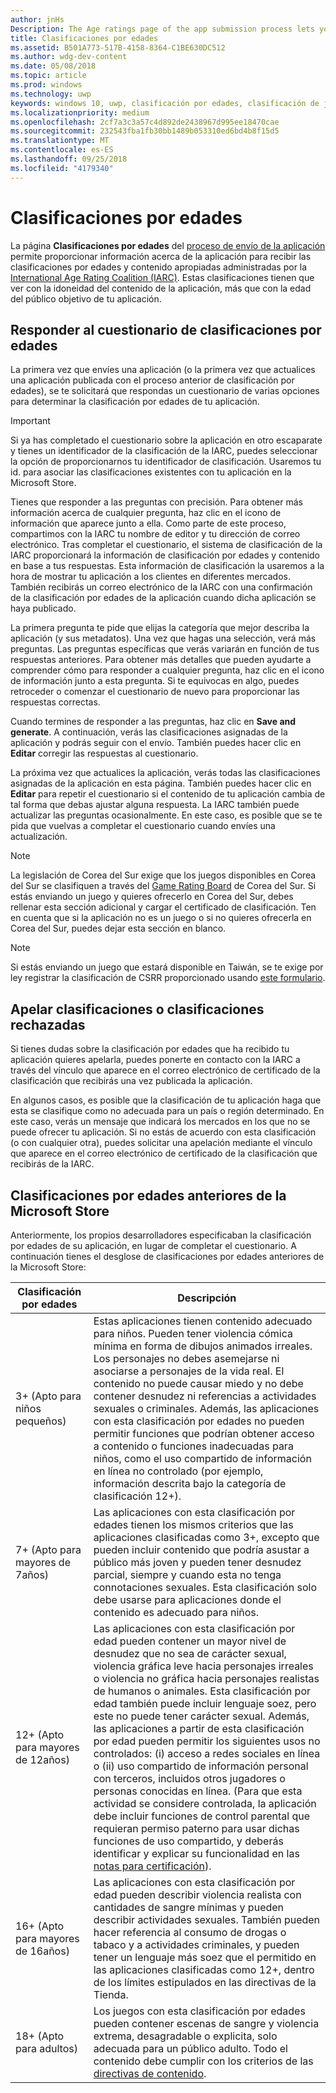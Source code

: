 ```yaml
---
author: jnHs
Description: The Age ratings page of the app submission process lets you provide information about your app so it can receive the appropriate age ratings from the International Age Ratings Coalition (IARC).
title: Clasificaciones por edades
ms.assetid: B501A773-517B-4158-8364-C1BE630DC512
ms.author: wdg-dev-content
ms.date: 05/08/2018
ms.topic: article
ms.prod: windows
ms.technology: uwp
keywords: windows 10, uwp, clasificación por edades, clasificación de juegos, iarc, clasificación, cuestionario, panel de clasificación, clasificación de contenido
ms.localizationpriority: medium
ms.openlocfilehash: 2cf7a3c3a57c4d892de2438967d995ee18470cae
ms.sourcegitcommit: 232543fba1fb30bb1489b053310ed6bd4b8f15d5
ms.translationtype: MT
ms.contentlocale: es-ES
ms.lasthandoff: 09/25/2018
ms.locfileid: "4179340"
---
```

# <a name="age-ratings"></a>Clasificaciones por edades

La página **Clasificaciones por edades** del [proceso de envío de la aplicación](app-submissions.md) permite proporcionar información acerca de la aplicación para recibir las clasificaciones por edades y contenido apropiadas administradas por la [International Age Rating Coalition (IARC)](http://go.microsoft.com/fwlink/p/?LinkId=716854). Estas clasificaciones tienen que ver con la idoneidad del contenido de la aplicación, más que con la edad del público objetivo de tu aplicación.

## <a name="answering-the-age-ratings-questionnaire"></a>Responder al cuestionario de clasificaciones por edades

La primera vez que envíes una aplicación (o la primera vez que actualices una aplicación publicada con el proceso anterior de clasificación por edades), se te solicitará que respondas un cuestionario de varias opciones para determinar la clasificación por edades de tu aplicación.

> [!IMPORTANT]
> Si ya has completado el cuestionario sobre la aplicación en otro escaparate y tienes un identificador de la clasificación de la IARC, puedes seleccionar la opción de proporcionarnos tu identificador de clasificación. Usaremos tu id. para asociar las clasificaciones existentes con tu aplicación en la Microsoft Store.

Tienes que responder a las preguntas con precisión. Para obtener más información acerca de cualquier pregunta, haz clic en el icono de información que aparece junto a ella. Como parte de este proceso, compartimos con la IARC tu nombre de editor y tu dirección de correo electrónico. Tras completar el cuestionario, el sistema de clasificación de la IARC proporcionará la información de clasificación por edades y contenido en base a tus respuestas. Esta información de clasificación la usaremos a la hora de mostrar tu aplicación a los clientes en diferentes mercados. También recibirás un correo electrónico de la IARC con una confirmación de la clasificación por edades de la aplicación cuando dicha aplicación se haya publicado.

La primera pregunta te pide que elijas la categoría que mejor describa la aplicación (y sus metadatos). Una vez que hagas una selección, verá más preguntas. Las preguntas específicas que verás variarán en función de tus respuestas anteriores. Para obtener más detalles que pueden ayudarte a comprender cómo para responder a cualquier pregunta, haz clic en el icono de información junto a esta pregunta. Si te equivocas en algo, puedes retroceder o comenzar el cuestionario de nuevo para proporcionar las respuestas correctas.

Cuando termines de responder a las preguntas, haz clic en **Save and generate**. A continuación, verás las clasificaciones asignadas de la aplicación y podrás seguir con el envío. También puedes hacer clic en **Editar** corregir las respuestas al cuestionario.

La próxima vez que actualices la aplicación, verás todas las clasificaciones asignadas de la aplicación en esta página. También puedes hacer clic en **Editar** para repetir el cuestionario si el contenido de tu aplicación cambia de tal forma que debas ajustar alguna respuesta. La IARC también puede actualizar las preguntas ocasionalmente. En este caso, es posible que se te pida que vuelvas a completar el cuestionario cuando envíes una actualización.

<span id="boards" />

> [!NOTE]
> La legislación de Corea del Sur exige que los juegos disponibles en Corea del Sur se clasifiquen a través del [Game Rating Board](http://go.microsoft.com/fwlink/p/?LinkId=228256) de Corea del Sur. Si estás enviando un juego y quieres ofrecerlo en Corea del Sur, debes rellenar esta sección adicional y cargar el certificado de clasificación. Ten en cuenta que si la aplicación no es un juego o si no quieres ofrecerla en Corea del Sur, puedes dejar esta sección en blanco.

> [!NOTE]
> Si estás enviando un juego que estará disponible en Taiwán, se te exige por ley registrar la clasificación de CSRR proporcionado usando [este formulario](https://go.microsoft.com/fwlink/?linkid=867281). 

<span id="appeal" />

## <a name="appealing-ratings-or-refused-classifications"></a>Apelar clasificaciones o clasificaciones rechazadas

Si tienes dudas sobre la clasificación por edades que ha recibido tu aplicación quieres apelarla, puedes ponerte en contacto con la IARC a través del vínculo que aparece en el correo electrónico de certificado de la clasificación que recibirás una vez publicada la aplicación.

En algunos casos, es posible que la clasificación de tu aplicación haga que esta se clasifique como no adecuada para un país o región determinado. En este caso, verás un mensaje que indicará los mercados en los que no se puede ofrecer tu aplicación. Si no estás de acuerdo con esta clasificación (o con cualquier otra), puedes solicitar una apelación mediante el vínculo que aparece en el correo electrónico de certificado de la clasificación que recibirás de la IARC.


## <a name="previous-microsoft-store-age-ratings"></a>Clasificaciones por edades anteriores de la Microsoft Store

Anteriormente, los propios desarrolladores especificaban la clasificación por edades de su aplicación, en lugar de completar el cuestionario. A continuación tienes el desglose de clasificaciones por edades anteriores de la Microsoft Store:

| Clasificación por edades                           | Descripción                            |
|--------------------------------------|----------------------------------------|
| 3+ (Apto para niños pequeños)     | Estas aplicaciones tienen contenido adecuado para niños. Pueden tener violencia cómica mínima en forma de dibujos animados irreales. Los personajes no debes asemejarse ni asociarse a personajes de la vida real. El contenido no puede causar miedo y no debe contener desnudez ni referencias a actividades sexuales o criminales. Además, las aplicaciones con esta clasificación por edades no pueden permitir funciones que podrían obtener acceso a contenido o funciones inadecuadas para niños, como el uso compartido de información en línea no controlado (por ejemplo, información descrita bajo la categoría de clasificación 12+).            |
| 7+ (Apto para mayores de 7años)   | Las aplicaciones con esta clasificación por edades tienen los mismos criterios que las aplicaciones clasificadas como 3+, excepto que pueden incluir contenido que podría asustar a público más joven y pueden tener desnudez parcial, siempre y cuando esta no tenga connotaciones sexuales. Esta clasificación solo debe usarse para aplicaciones donde el contenido es adecuado para niños.                                                                                   |
| 12+ (Apto para mayores de 12años) | Las aplicaciones con esta clasificación por edad pueden contener un mayor nivel de desnudez que no sea de carácter sexual, violencia gráfica leve hacia personajes irreales o violencia no gráfica hacia personajes realistas de humanos o animales. Esta clasificación por edad también puede incluir lenguaje soez, pero este no puede tener carácter sexual. Además, las aplicaciones a partir de esta clasificación por edad pueden permitir los siguientes usos no controlados: (i) acceso a redes sociales en línea o (ii) uso compartido de información personal con terceros, incluidos otros jugadores o personas conocidas en línea. (Para que esta actividad se considere controlada, la aplicación debe incluir funciones de control parental que requieran permiso paterno para usar dichas funciones de uso compartido, y deberás identificar y explicar su funcionalidad en las [notas para certificación](notes-for-certification.md)). |
| 16+ (Apto para mayores de 16años) | Las aplicaciones con esta clasificación por edad pueden describir violencia realista con cantidades de sangre mínimas y pueden describir actividades sexuales. También pueden hacer referencia al consumo de drogas o tabaco y a actividades criminales, y pueden tener un lenguaje más soez que el permitido en las aplicaciones clasificadas como 12+, dentro de los límites estipulados en las directivas de la Tienda.                                                                                                                           |
| 18+ (Apto para adultos)            | Los juegos con esta clasificación por edades pueden contener escenas de sangre y violencia extrema, desagradable o explicita, solo adecuada para un público adulto. Todo el contenido debe cumplir con los criterios de las [directivas de contenido](https://docs.microsoft.com/legal/windows/agreements/store-policies).                                                                                                                                                            |
